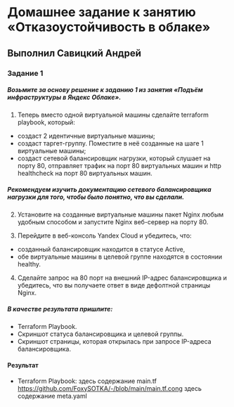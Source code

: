 # Домашнее задание к занятию «Отказоустойчивость в облаке»

## Выполнил Савицкий Андрей

### Задание 1 

##### Возьмите за основу решение к заданию 1 из занятия «Подъём инфраструктуры в Яндекс Облаке».

1. Теперь вместо одной виртуальной машины сделайте terraform playbook, который:
- создаст 2 идентичные виртуальные машины;
- создаст таргет-группу. Поместите в неё созданные на шаге 1 виртуальные машины;
- создаст сетевой балансировщик нагрузки, который слушает на порту 80, отправляет трафик на порт 80 виртуальных машин и http healthcheck на порт 80 виртуальных машин.

##### Рекомендуем изучить документацию сетевого балансировщика нагрузки для того, чтобы было понятно, что вы сделали.

2. Установите на созданные виртуальные машины пакет Nginx любым удобным способом и запустите Nginx веб-сервер на порту 80.

3. Перейдите в веб-консоль Yandex Cloud и убедитесь, что: 
- созданный балансировщик находится в статусе Active,
- обе виртуальные машины в целевой группе находятся в состоянии healthy.

4. Сделайте запрос на 80 порт на внешний IP-адрес балансировщика и убедитесь, что вы получаете ответ в виде дефолтной страницы Nginx.

##### В качестве результата пришлите:
- Terraform Playbook.
- Скриншот статуса балансировщика и целевой группы.
- Скриншот страницы, которая открылась при запросе IP-адреса балансировщика.

#### Результат
- Terraform Playbook:
здесь содержание main.tf
https://github.com/FoxySOTKA/-/blob/main/main.tf.cong
здесь содержание meta.yaml



